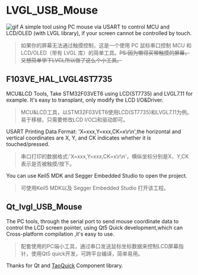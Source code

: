 # LVGL_USB_Mouse
![gif](peek.gif)
A simple tool using PC mouse via USART to control MCU and LCD/OLED (with LVGL library), if your screen cannot be controlled by touch.
> 如果你的屏幕无法通过触摸控制，这是一个使用 PC 鼠标串口控制 MCU 和 LCD/OLED（带有 LVGL 库）的简单工具。~~PS:因为懒得买带触摸的屏幕，又想简单学下LVGL所以做了这么个小工具。~~

## F103VE_HAL_LVGL4ST7735

MCU&LCD Tools, Take STM32F03VET6 using LCD(ST7735) and LVGL7.11 for example.
It's easy to transplant, only modify the LCD I/O&Driver.
> MCU&LCD工具，以STM32F03VET6使用LCD(ST7735)和LVGL7.11为例。
> 易于移植，只需要修改LCD I/O口和驱动即可。

USART Printing Data Format: 'X=xxx,Y=xxx,CK=x\r\n',the horizontal and vertical coordinates are X, Y, and CK indicates whether it is touched/pressed.
> 串口打印的数据格式:'X=xxx,Y=xxx,CK=x\r\n'，横纵坐标分别是X、Y,CK表示是否被触摸/按下。

You can use Keil5 MDK and Segger Embedded Studio to open the project.
> 可使用Keil5 MDK以及 Segger Embedded Studio 打开该工程。

## Qt_lvgl_USB_Mouse
The PC tools, through the serial port to send mouse coordinate data to control the LCD screen pointer, using Qt5 Quick development,which can Cross-platform compilation ,it's easy to use.
> 配套使用的PC端小工具，通过串口发送鼠标坐标数据来控制LCD屏幕指针，使用Qt5 quick开发，可跨平台编译，简单易用。

Thanks for Qt and [TaoQuick](https://github.com/jaredtao/taoquick) Component library.
